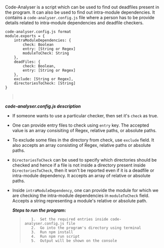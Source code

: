 Code-Analyser is a script which can be used to find out deadfiles present in the program. It can also be used to find out intra-module dependencies.
It contains a `code-analyser.config.js` file where a person has to be provide details related to intra-module dependencies and deadfile checkers.
<br>

>

    code-analyser.config.js format
    module.exports = {
        intraModuleDependencies: {
            check: Boolean
            entry: [String or Regex]
            moduleToCheck: String
        },
        deadFiles: {
            check: Boolean,
            entry: [String or Regex]
        },
        exclude: [String or Regex],
        directoriesToCheck: [String]
    }

> <br>

**_code-analyser.config.js description_**

- If someone wants to use a particular checker, then set it's `check` as true.
- One can provide entry files to check using `entry` key. The accepted value is an array consisiting of Regex, relative paths, or absolute paths.
- To exclude some files in the directory from check, use `exclude` field. It also accepts an array consisting of Regex, relative paths or absolute paths.
- `DirectoriesToCheck` can be used to specify which directories should be checked and hence if a file is not inside a directory present inside `DirectoriesToCheck`, then it won't be reported even if it is a deadfile or intra-module dependency. It accepts an array of relative or absolute paths.
- Inside `intraModuleDependency`, one can provide the module for which we are checking the intra-module dependencies in `moduleToCheck` field. Accepts a string representing a module's relative or absolute path.

  **_Steps to run the program:_**

  >        1.  Set the required entries inside code-analyser.config.js file
  >        2.  Go into the program's directory using terminal
  >        3.  Run npm install
  >        4.  Run npm run script
  >        5.  Output will be shown on the console
